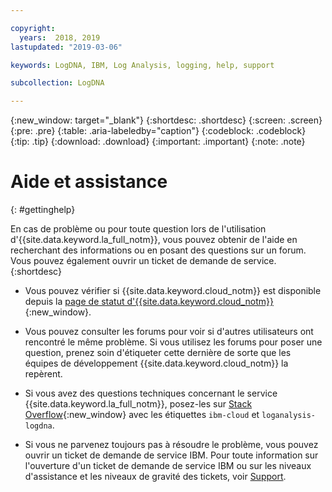 ```yaml
---

copyright:
  years:  2018, 2019
lastupdated: "2019-03-06"

keywords: LogDNA, IBM, Log Analysis, logging, help, support

subcollection: LogDNA

---
```


{:new_window: target="_blank"}
{:shortdesc: .shortdesc}
{:screen: .screen}
{:pre: .pre}
{:table: .aria-labeledby="caption"}
{:codeblock: .codeblock}
{:tip: .tip}
{:download: .download}
{:important: .important}
{:note: .note}


# Aide et assistance
{: #gettinghelp}

En cas de problème ou pour toute question lors de l'utilisation d'{{site.data.keyword.la_full_notm}}, vous pouvez obtenir de l'aide en recherchant des informations ou en posant des questions sur un forum. Vous pouvez également ouvrir un ticket de demande de service.
{:shortdesc}

* Vous pouvez vérifier si {{site.data.keyword.cloud_notm}} est disponible depuis la [page de statut d'{{site.data.keyword.cloud_notm}}](https://cloud.ibm.com/status?selected=status){:new_window}.

* Vous pouvez consulter les forums pour voir si d'autres utilisateurs ont rencontré le
même problème. Si vous utilisez les forums pour poser une question, prenez soin d'étiqueter cette dernière de sorte que les équipes de développement {{site.data.keyword.cloud_notm}} la repèrent.
<!--Insert the appropriate Stack Overflow tag for your service for <service_keyword> in URL and text below:  -->
  * Si vous avez des questions techniques concernant le service {{site.data.keyword.la_full_notm}}, posez-les sur [Stack Overflow](http://stackoverflow.com/search?q=logdna+ibm-cloud){:new_window} avec les étiquettes `ibm-cloud` et `loganalysis-logdna`.

* Si vous ne parvenez toujours pas à résoudre le problème, vous pouvez ouvrir un ticket de demande de service IBM. Pour toute information sur l'ouverture d'un ticket de demande de service IBM ou sur les niveaux d'assistance et les niveaux de gravité des tickets, voir [Support](/docs/get-support?topic=get-support-getting-customer-support#getting-customer-support).
